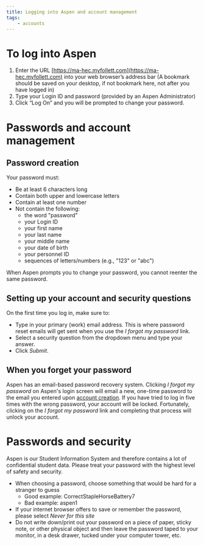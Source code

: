 ```yaml
---
title: Logging into Aspen and account management
tags:
    - accounts
---
```


# To log into Aspen

1. Enter the URL [https://ma-hec.myfollett.com](https://ma-hec.myfollett.com) into your web browser’s address bar (A bookmark should be saved on your desktop, if not bookmark here, not after you have logged in)
2. Type your Login ID and password (provided by an Aspen Administrator)
3. Click “Log On” and you will be prompted to change your password. 

# Passwords and account management

## Password creation
Your password must:

- Be at least 6 characters long
- Contain both upper and lowercase letters
- Contain at least one number
- Not contain the following:
  - the word "password"
  - your Login ID
  - your first name
  - your last name
  - your middle name
  - your date of birth
  - your personnel ID
  - sequences of letters/numbers (e.g., "123" or "abc")

When Aspen prompts you to change your password, you cannot reenter the same password.

## Setting up your account and security questions
On the first time you log in, make sure to:

- Type in your primary (work) email address. This is where password reset emails will get sent when you use the *I forgot my password* link.
- Select a security question from the dropdown menu and type your answer.
- Click *Submit*.

## When you forget your password
Aspen has an email-based password recovery system. Clicking *I forgot my password* on Aspen's login screen will email a new, one-time password to the email you entered upon [account creation](#setting-up-your-account-and-security-questions). If you have tried to log in five times with the wrong password, your account will be locked. Fortunately, clicking on the *I forgot my password* link and completing that process will unlock your account.

# Passwords and security
Aspen is our Student Information System and therefore contains a lot of confidential student data. Please treat your password with the highest level of safety and security.

- When choosing a password, choose something that would be hard for a stranger to guess
  - Good example: CorrectStapleHorseBattery7
  - Bad example: aspen1
- If your internet browser offers to save or remember the password, please select *Never for this site*
- Do not write down/print out your password on a piece of paper, sticky note, or other physical object and then leave the password taped to your monitor, in a desk drawer, tucked under your computer tower, etc.


